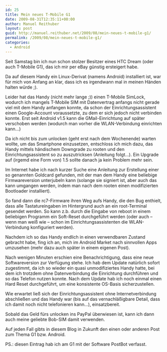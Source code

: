 ```yaml
---
id: 25
title: Mein neues T-Mobile G1
date: 2009-08-31T12:35:11+00:00
author: Manuel Reithuber
layout: post
guid: http://manuel.reithuber.net/2009/08/mein-neues-t-mobile-g1/
permalink: /2009/08/mein-neues-t-mobile-g1/
categories:
  - Android
---
```

Seit Samstag bin ich nun schon stolzer Besitzer eines HTC Dream (oder auch T-Mobile G1), das ich mir per eBay günstig ersteigert habe.
  
Da auf diesem Handy ein Linux-Derivat (namens Android) installiert ist, war für mich von Anfang an klar, dass ich es irgendwann mal in meinen Händen halten würde ;).

Leider hat das Handy (nicht mehr lange ;)) einen T-Mobile SimLock, wodurch ich mangels T-Mobile SIM mit Datenvertrag anfangs nicht gerade viel mit dem Handy anfangen konnte, da schon der Einrichtungsassistent einen Google-Account voraussetzte, zu dem er sich jedoch nicht verbinden konnte. Erst seit Android v1.5 kann die GMail-Einrichtung auf später verschoben werden (wodurch man vorher die WLAN-Verbindung einrichten kann&#8230;)

Da ich nicht bis zum unlocken (geht erst nach dem Wochenende) warten wollte, um das Smartphone einzusetzen, entschloss ich mich dazu, das Handy mittels händischem Downgrade zu rooten und den Einrichtungsassistent so zu auszutricksen (Anleitung folgt&#8230;). Ein Upgrade auf (irgemd eine Form von) 1.5 sollte danach ja kein Problem mehr sein.

Im Internet habe ich nach kurzer Suche eine Anleitung zur Erstellung einer so genannten Goldcard gefunden, mit der man dem Handy eine beliebige Firmwareversion unterjubeln kann (solange sie signiert ist, aber auch das kann umgangen werden, indem man nach dem rooten einen modifizierten Bootloader installiert).
  
So fand dann die rc7-Firmware ihren Weg aufs Handy, die den Bug enthielt, dass alle Tastatureingaben im Hintergrund auch an ein root-Terminal gesendet werden. So kann z.b. durch die Eingabe von <enter>reboot<enter> in einem beliebigen Programm ein Soft-Reset durchgeführt werden (oder auch &#8211; wenn man weiß wie &#8211; schon im Einrichtungsassistenten die WLAN-Verbindung konfiguriert werden).
  
Nachdem ich so das Handy endlich in einen verwendbaren Zustand gebracht habe, fing ich an, mich im Android Market nach sinnvollen Apps umzusehen (mehr dazu auch später in einem eigenen Post).
  
Nach wenigen Minuten erschien eine Benachrichtigung, dass eine neue Softwareversion zur Verfügung stehe. Ich hab dem Update natürlich sofort zugestimmt, da ich so wieder ein quasi unmodifiziertes Handy hatte, bei dem ich trotzdem ohne Datenverbindung die Einrichtung durchführen und so das Telefon nutzen konnte. Nach dem Update hab ich noch einmal einen Hard Reset durchgeführt, um eine konsistente OS-Basis sicherzustellen.
  
Wie erwartet ließ sich der Einrichtungsassistent ohne Internetverbindung abschließen und das Handy war (bis auf das vernachläßigbare Detail, dass ich damit noch nicht telefonieren kann&#8230;), einsatzbereit.
  
Sobald das Geld fürs unlocken ins PayPal überwiesen ist, kann ich dann auch meine geliebte Bob-SIM damit verwenden.

Auf jeden Fall gibts in diesem Blog in Zukunft den einen oder anderen Post zum Thema G1 bzw. Android.

PS.: diesen Eintrag hab ich am G1 mit der Software PostBot verfasst.

<div align="left">
</div>